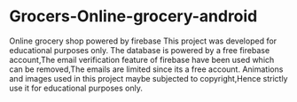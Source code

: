 # Grocers-Online-grocery-android
Online grocery shop powered by firebase
This project was developed for educational purposes only.
The database is powered by a free firebase account,The email verification feature of firebase have been used which can be removed,The emails are limited since its a free account.
Animations and images used in this project maybe subjected to copyright,Hence strictly use it for educational purposes only.
